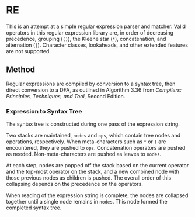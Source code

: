 # RE

This is an attempt at a simple regular expression parser and matcher.
Valid operators in this regular expression library are, in order of
decreasing precedence, grouping (`()`), the Kleene star (`*`),
concatenation, and alternation (`|`). Character classes, lookaheads, and
other extended features are not supported.

## Method

Regular expressions are compiled by conversion to a syntax tree, then
direct conversion to a DFA, as outlined in Algorithm 3.36 from
*Compilers: Principles, Techniques, and Tool*, Second Edition.

### Expression to Syntax Tree

The syntax tree is constructed during one pass of the expression string.

Two stacks are maintained, `nodes` and `ops`, which contain tree nodes
and operations, respectively. When meta-characters such as `*` or `(`
are encountered, they are pushed to `ops`. Concatenation operators are
pushed as needed. Non-meta-characters are pushed as leaves to `nodes`.

At each step, nodes are popped off the stack based on the current
operator and the top-most operator on the stack, and a new combined node
with those previous nodes as children is pushed. The overall order of
this collapsing depends on the precedence on the operators.

When reading of the expression string is complete, the nodes are
collapsed together until a single node remains in `nodes`. This node
formed the completed syntax tree.
